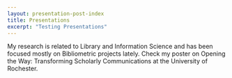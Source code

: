```yaml
---
layout: presentation-post-index
title: Presentations
excerpt: "Testing Presentations"
---
```

My research is related to Library and Information Science and has been focused mostly on Bibliometric projects lately. Check my poster on Opening the Way: Transforming Scholarly Communications at the University of Rochester.
